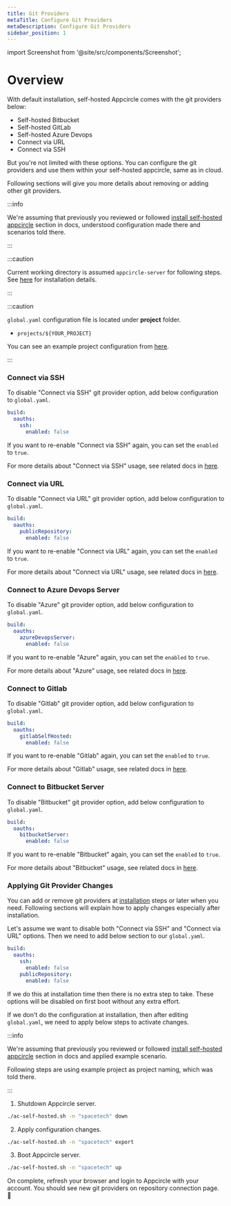 ```yaml
---
title: Git Providers
metaTitle: Configure Git Providers
metaDescription: Configure Git Providers
sidebar_position: 1
---
```


import Screenshot from '@site/src/components/Screenshot';

# Overview

With default installation, self-hosted Appcircle comes with the git providers below:

- Self-hosted Bitbucket
- Self-hosted GitLab
- Self-hosted Azure Devops
- Connect via URL
- Connect via SSH

<Screenshot url='https://cdn.appcircle.io/docs/assets/be-2031-git-providers.png' />

But you're not limited with these options. You can configure the git providers and use them within your self-hosted appcircle, same as in cloud.

Following sections will give you more details about removing or adding other git providers.

:::info

We're assuming that previously you reviewed or followed [install self-hosted appcircle](../install-server/docker.md#3-configure) section in docs, understood configuration made there and scenarios told there.

:::

:::caution

Current working directory is assumed `appcircle-server` for following steps. See [here](../install-server/docker.md#1-download) for installation details.

:::

:::caution

`global.yaml` configuration file is located under **project** folder.

- `projects/${YOUR_PROJECT}`

You can see an example project configuration from [here](../install-server/docker.md#3-configure).

:::

### Connect via SSH

To disable "Connect via SSH" git provider option, add below configuration to `global.yaml`.

```yaml
build:
  oauths:
    ssh:
      enabled: false
```

If you want to re-enable "Connect via SSH" again, you can set the `enabled` to `true`.

For more details about "Connect via SSH" usage, see related docs in [here](../../build/adding-a-build-profile/connecting-to-private-repository-via-ssh.md).

### Connect via URL

To disable "Connect via URL" git provider option, add below configuration to `global.yaml`.

```yaml
build:
  oauths:
    publicRepository:
      enabled: false
```

If you want to re-enable "Connect via URL" again, you can set the `enabled` to `true`.

For more details about "Connect via URL" usage, see related docs in [here](../../build/adding-a-build-profile/connecting-to-public-repository.md).

### Connect to Azure Devops Server

To disable "Azure" git provider option, add below configuration to `global.yaml`.

```yaml
build:
  oauths:
    azureDevopsServer:
      enabled: false
```

If you want to re-enable "Azure" again, you can set the `enabled` to `true`.

For more details about "Azure" usage, see related docs in [here](../../build/adding-a-build-profile/connecting-to-azure.md).

### Connect to Gitlab

To disable "Gitlab" git provider option, add below configuration to `global.yaml`.

```yaml
build:
  oauths:
    gitlabSelfHosted:
      enabled: false
```

If you want to re-enable "Gitlab" again, you can set the `enabled` to `true`.

For more details about "Gitlab" usage, see related docs in [here](../../build/adding-a-build-profile/connecting-to-gitlab.md).

### Connect to Bitbucket Server

To disable "Bitbucket" git provider option, add below configuration to `global.yaml`.

```yaml
build:
  oauths:
    bitbucketServer:
      enabled: false
```

If you want to re-enable "Bitbucket" again, you can set the `enabled` to `true`.

For more details about "Bitbucket" usage, see related docs in [here](../../build/adding-a-build-profile/connecting-to-bitbucket.md).

### Applying Git Provider Changes

You can add or remove git providers at [installation](../install-server/docker.md) steps or later when you need. Following sections will explain how to apply changes especially after installation.

Let's assume we want to disable both "Connect via SSH" and "Connect via URL" options. Then we need to add below section to our `global.yaml`.

```yaml
build:
  oauths:
    ssh:
      enabled: false
    publicRepository:
      enabled: false
```

If we do this at installation time then there is no extra step to take. These options will be disabled on first boot without any extra effort.

If we don't do the configuration at installation, then after editing `global.yaml`, we need to apply below steps to activate changes.

:::info

We're assuming that previously you reviewed or followed [install self-hosted appcircle](../install-server/docker.md#3-configure) section in docs and applied example scenario.

Following steps are using example project as project naming, which was told there.

:::

1. Shutdown Appcircle server.

```bash
./ac-self-hosted.sh -n "spacetech" down
```

2. Apply configuration changes.

```bash
./ac-self-hosted.sh -n "spacetech" export
```

3. Boot Appcircle server.

```bash
./ac-self-hosted.sh -n "spacetech" up
```

On complete, refresh your browser and login to Appcircle with your account. You should see new git providers on repository connection page. :tada:

<Screenshot url='https://cdn.appcircle.io/docs/assets/be-850-sample-enable-both-options.png' />
